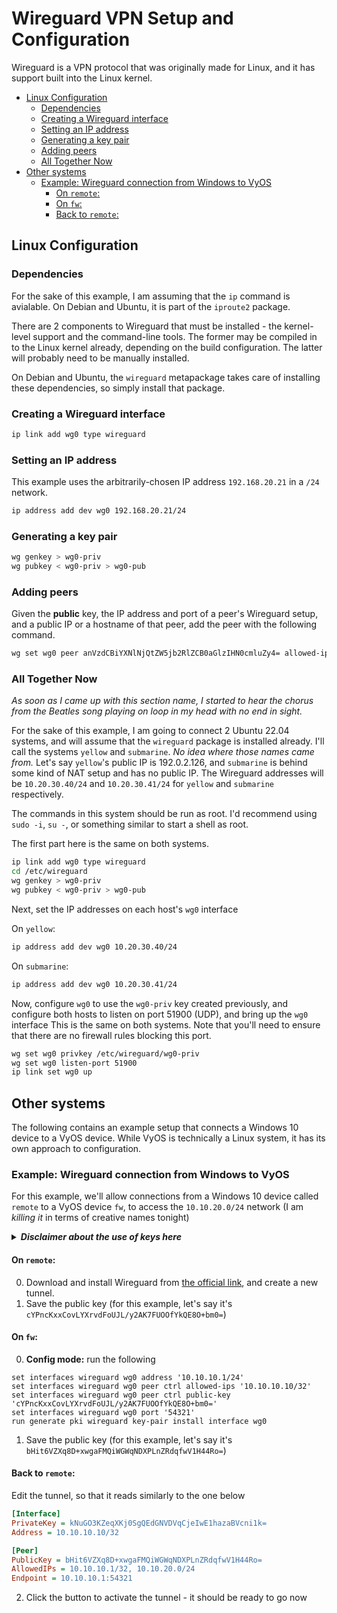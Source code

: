 # Wireguard VPN Setup and Configuration

Wireguard is a VPN protocol that was originally made for Linux, and it has support built into the Linux kernel.

<!-- vim-markdown-toc GFM -->

* [Linux Configuration](#linux-configuration)
  * [Dependencies](#dependencies)
  * [Creating a Wireguard interface](#creating-a-wireguard-interface)
  * [Setting an IP address](#setting-an-ip-address)
  * [Generating a key pair](#generating-a-key-pair)
  * [Adding peers](#adding-peers)
  * [All Together Now](#all-together-now)
* [Other systems](#other-systems)
  * [Example: Wireguard connection from Windows to VyOS](#example-wireguard-connection-from-windows-to-vyos)
    * [On `remote`:](#on-remote)
    * [On `fw`:](#on-fw)
    * [Back to `remote`:](#back-to-remote)

<!-- vim-markdown-toc -->

## Linux Configuration

### Dependencies

For the sake of this example, I am assuming that the `ip` command is avialable.
On Debian and Ubuntu, it is part of the `iproute2` package.

There are 2 components to Wireguard that must be installed - the kernel-level support and the command-line tools. The former may be compiled in to the Linux kernel already, depending on the build configuration. The latter will probably need to be manually installed.

On Debian and Ubuntu, the `wireguard` metapackage takes care of installing these dependencies, so simply install that package.

### Creating a Wireguard interface

```sh
ip link add wg0 type wireguard
```

### Setting an IP address

This example uses the arbitrarily-chosen IP address `192.168.20.21` in a `/24` network.

```sh
ip address add dev wg0 192.168.20.21/24
```

### Generating a key pair

```sh
wg genkey > wg0-priv 
wg pubkey < wg0-priv > wg0-pub
```

### Adding peers

Given the **public** key, the IP address and port of a peer's Wireguard setup, and a public IP or a hostname of that peer, add the peer with the following command.
```sh
wg set wg0 peer anVzdCBiYXNlNjQtZW5jb2RlZCB0aGlzIHN0cmluZy4= allowed-ips 192.168.20.22/32 endpoint peer.example:51900
```

### All Together Now

*As soon as I came up with this section name, I started to hear the chorus from the Beatles song playing on loop in my head with no end in sight.*

For the sake of this example, I am going to connect 2 Ubuntu 22.04 systems, and will assume that the `wireguard` package is installed already. I'll call the systems `yellow` and `submarine`. *No idea where those names came from.* Let's say `yellow`'s public IP is 192.0.2.126, and `submarine` is behind some kind of NAT setup and has no public IP. The Wireguard addresses will be `10.20.30.40/24` and `10.20.30.41/24` for `yellow` and `submarine` respectively.

The commands in this system should be run as root. I'd recommend using `sudo -i`, `su -`, or something similar to start a shell as root.

The first part here is the same on both systems.

```sh
ip link add wg0 type wireguard
cd /etc/wireguard
wg genkey > wg0-priv
wg pubkey < wg0-priv > wg0-pub
```

Next, set the IP addresses on each host's `wg0` interface

On `yellow`:

```sh
ip address add dev wg0 10.20.30.40/24
```

On `submarine`:

```sh
ip address add dev wg0 10.20.30.41/24
```

Now, configure `wg0` to use the `wg0-priv` key created previously, and configure both hosts to listen on port 51900 (UDP), and bring up the `wg0` interface This is the same on both systems. Note that you'll need to ensure that there are no firewall rules blocking this port.

```sh
wg set wg0 privkey /etc/wireguard/wg0-priv
wg set wg0 listen-port 51900
ip link set wg0 up
```

## Other systems

The following contains an example setup that connects a Windows 10 device to a VyOS device. While VyOS is technically a Linux system, it has its own approach to configuration.

### Example: Wireguard connection from Windows to VyOS

For this example, we'll allow connections from a Windows 10 device called `remote` to a VyOS device `fw`, to access the `10.10.20.0/24` network (I am *killing it* in terms of creative names tonight)

<details>
<summary><em><strong>Disclaimer about the use of keys here</strong></em></summary>
<em>You should NEVER, and I mean <strong>NEVER,</strong> share any sort of private key - the key pairs I am using here was generated exclusively to be used on this page, and is not, and will never be, used in any sort of real-world environment, even a virtualized one. I spun up a generic Debian Docker container, installed <code>wireguard-tools</code>, generated the two example key pairs, then deleted the container.</em>
</details>

#### On `remote`:

0. Download and install Wireguard from [the official link](https://www.wireguard.com/install/), and create a new tunnel.
1. Save the public key (for this example, let's say it's `cYPncKxxCovLYXrvdFoUJL/y2AK7FUOOfYkQE8O+bm0=`)

#### On `fw`:

0. **Config mode:** run the following
```
set interfaces wireguard wg0 address '10.10.10.1/24'
set interfaces wireguard wg0 peer ctrl allowed-ips '10.10.10.10/32'
set interfaces wireguard wg0 peer ctrl public-key 'cYPncKxxCovLYXrvdFoUJL/y2AK7FUOOfYkQE8O+bm0='
set interfaces wireguard wg0 port '54321'
run generate pki wireguard key-pair install interface wg0
```
1. Save the public key (for this example, let's say it's `bHit6VZXq8D+xwgaFMQiWGWqNDXPLnZRdqfwV1H44Ro=`)

#### Back to `remote`:

Edit the tunnel, so that it reads similarly to the one below

```ini
[Interface]
PrivateKey = kNuGO3KZeqXKj0SgQEdGNVDVqCjeIwE1hazaBVcni1k=
Address = 10.10.10.10/32

[Peer]
PublicKey = bHit6VZXq8D+xwgaFMQiWGWqNDXPLnZRdqfwV1H44Ro=
AllowedIPs = 10.10.10.1/32, 10.10.20.0/24
Endpoint = 10.10.10.1:54321
```
2. Click the button to activate the tunnel - it should be ready to go now
